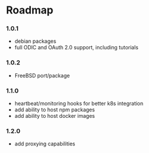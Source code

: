 # Roadmap

### 1.0.1

- debian packages
- full ODIC and OAuth 2.0 support, including tutorials

### 1.0.2

- FreeBSD port/package

### 1.1.0

- heartbeat/monitoring hooks for better k8s integration
- add ability to host npm packages
- add ability to host docker images

### 1.2.0

- add proxying capabilities
